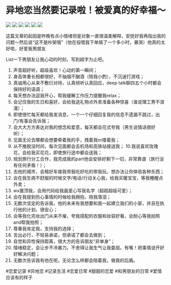 # 异地恋当然要记录啦！被爱真的好幸福～

![](img/9262d295-101b-4694-b7d0-41aaf25b5475.jpg)
![](img/581a2fb9-2fbe-4c48-a5e5-7b81bc218d59.jpg)
![](img/de221ef8-c249-423c-a498-3b320fd3136d.jpg)
![](img/ac3a1c01-bbc6-4d7d-a45f-921eb594f3f1.jpg)
![](img/8e13bf16-1582-4f51-917b-29b81234fb77.jpg)
![](img/bdaa63c7-0c7c-49a3-92eb-2f6f6b412d00.jpg)

这篇文章的起因是昨晚有点小情绪但是对象一直很温柔解释，安抚好我再指出我的问题～然后说“这不是吵架哦”（他在投喂我下单搞了一个多小时，暴哭）他真的太好啦，好爱我男朋友
 
List一下男朋友让我心动的时刻，写到超字为止吧。
 
1. 声音超好听，超级喜欢！心动的第一瞬间；
2. 身高体重长相都很好，不抽烟不酗酒（陪我小酌），不沉迷打游戏；
3. 真诚用心从来不敷衍对待，认真倾听认真回应，deep talk聊四五个小时都会保持好的语调；
4. 每天想办法逗我开心，帮我缓解工作压力提醒我relax；
5. 会记住我的生日和喜好，会给我送礼物点外卖准备各种惊喜（谁说理工男不浪漫）；
6. 即使很忙每天都给我发消息，一个一个仔细回复我的信息不遗漏不跳过，出门/有事会告诉我；
7. 会大大方方表达对我的想念和爱意，每天都会花式夸我（男生说情话很好听）；
8. 见面无论去哪都会想要牵着我的手，拽着我or搂着我；
9. 从不推脱没时间，每次见面都会去机场和高铁站接送我；
10.我说喜欢玫瑰花，会给我买花花，即使旅行途中都会送我；
11. 规划旅行分工合作，我完成我的part他会安排好剩下一切，非常靠谱（旅行没有任何矛盾！）；
12. 去他的城市，会租好车接我带我吃好吃的带我玩，想办法让你体验各种东西；
13. 会在我生病不舒服的时候文字/电话/行动关心我，给我买暖宝宝，等我睡醒点外卖；
14. wx置顶我，会用代码给我画爱心写我名字（超超超级可爱）；
15. 会在我提到伤心事情的时候给我拥抱，陪我落泪；
16. 无数次坚定的告诉我，他的未来有我想要和我一起建立我们的小家，并且在执行他的计划，很安心；
17. 会等我化完妆出门从来不催，夸我搭配的衣服和妆容好看，会耐心等我拍照and帮我拍照；
18. 尊重我肯定我，支持我的选择；
19. 言出必行，不轻易承诺，但承诺了都会去做到；
20. 自觉和异性保持距离，很大方的告诉朋友“非单身”；
21. 情绪稳定，会让步不冷暴力。不舍得让我生气让我委屈。有嘴！把事情说开好好解决问题；
22. 无数次告诉我有他在呢，无论怎么样都会陪着我，做我的后盾。
 
#恋爱记录 #异地恋 #记录生活 #恋爱日常  #甜甜的恋爱 #和男朋友的日常 #爱情应该有的样子